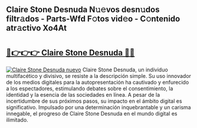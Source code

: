 ## Claire Stone Desnuda N𝚞𝚎vos desn𝚞dos filtr𝚊dos - Parts-Wfd F𝚘tos vid𝚎o - C𝚘ntenido atr𝚊ctivo Xo4At

# <h2><a href="http://mb5tcta.tromn.icu/?c=Claire+Stone+Desnuda">🔗👉👉👉 Claire Stone Desnuda 🔗🔗</a></h2>

[![Claire Stone Desnuda nuevo](https://i.imgur.com/pEAQMta.gif)](http://mb5tcta.tromn.icu/?c=Claire+Stone+Desnuda)
Claire Stone Desnuda, un individuo multifacético y divisivo, se resiste a la descripción simple. Su uso innovador de los medios digitales para la autopresentación ha cautivado y enfurecido a los espectadores, estimulando debates sobre el consentimiento, la identidad y la esencia de las sociedades en línea. A pesar de la incertidumbre de sus próximos pasos, su impacto en el ámbito digital es significativo. Impulsado por una determinación inquebrantable y un carisma innegable, el progreso de Claire Stone Desnuda en el mundo digital es ilimitado.
